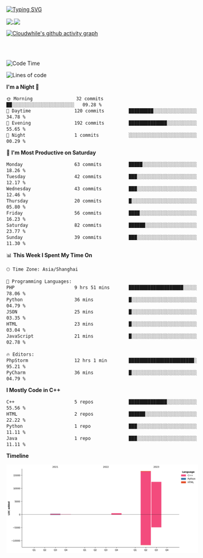 [![Typing SVG](https://readme-typing-svg.demolab.com?font=Fira+Code&weight=600&size=22&duration=4500&pause=1000&color=D50E5C&center=true&vCenter=true&width=435&lines=Welcome+to+my+profile!;Here+are+nothing.;There+will+be+something+soon%EF%BC%81%EF%BC%81%EF%BC%81)](#)

<a href="https://github.com/cloudwhile">
  <img height=200 align="center" src="https://github-readme-stats.vercel.app/api?username=cloudwhile" />
</a>
<a href="https://github.com/cloudwhile">
  <img height=200 align="center" src="https://github-readme-stats.vercel.app/api/top-langs?username=cloudwhile&layout=compact&langs_count=8&card_width=320" />
</a>
<!--[![Top Langs](https://github-readme-stats.vercel.app/api/top-langs/?username=cloudwhile&layout=compact)](#)-->

[![Cloudwhile's github activity graph](https://github-readme-activity-graph.vercel.app/graph?username=cloudwhile&theme=default)](https://github.com/cloudwhile)

<!--[![Star History Chart](https://api.star-history.com/svg?repos=cloudwhile/tpcl&type=Timeline)](https://github.com/cloudwhile/tpcl)-->

<br/><br/>

<!--START_SECTION:waka-->
![Code Time](http://img.shields.io/badge/Code%20Time-31%20hrs%2045%20mins-blue)

![Lines of code](https://img.shields.io/badge/From%20Hello%20World%20I%27ve%20Written-29.9%20thousand%20lines%20of%20code-blue)

**I'm a Night 🦉** 

```text
🌞 Morning                32 commits          ██░░░░░░░░░░░░░░░░░░░░░░░   09.28 % 
🌆 Daytime                120 commits         █████████░░░░░░░░░░░░░░░░   34.78 % 
🌃 Evening                192 commits         ██████████████░░░░░░░░░░░   55.65 % 
🌙 Night                  1 commits           ░░░░░░░░░░░░░░░░░░░░░░░░░   00.29 % 
```
📅 **I'm Most Productive on Saturday** 

```text
Monday                   63 commits          █████░░░░░░░░░░░░░░░░░░░░   18.26 % 
Tuesday                  42 commits          ███░░░░░░░░░░░░░░░░░░░░░░   12.17 % 
Wednesday                43 commits          ███░░░░░░░░░░░░░░░░░░░░░░   12.46 % 
Thursday                 20 commits          █░░░░░░░░░░░░░░░░░░░░░░░░   05.80 % 
Friday                   56 commits          ████░░░░░░░░░░░░░░░░░░░░░   16.23 % 
Saturday                 82 commits          ██████░░░░░░░░░░░░░░░░░░░   23.77 % 
Sunday                   39 commits          ███░░░░░░░░░░░░░░░░░░░░░░   11.30 % 
```


📊 **This Week I Spent My Time On** 

```text
🕑︎ Time Zone: Asia/Shanghai

💬 Programming Languages: 
PHP                      9 hrs 51 mins       ████████████████████░░░░░   78.06 % 
Python                   36 mins             █░░░░░░░░░░░░░░░░░░░░░░░░   04.79 % 
JSON                     25 mins             █░░░░░░░░░░░░░░░░░░░░░░░░   03.35 % 
HTML                     23 mins             █░░░░░░░░░░░░░░░░░░░░░░░░   03.04 % 
JavaScript               21 mins             █░░░░░░░░░░░░░░░░░░░░░░░░   02.78 % 

🔥 Editors: 
PhpStorm                 12 hrs 1 min        ████████████████████████░   95.21 % 
PyCharm                  36 mins             █░░░░░░░░░░░░░░░░░░░░░░░░   04.79 % 
```

**I Mostly Code in C++** 

```text
C++                      5 repos             ██████████████░░░░░░░░░░░   55.56 % 
HTML                     2 repos             ██████░░░░░░░░░░░░░░░░░░░   22.22 % 
Python                   1 repo              ███░░░░░░░░░░░░░░░░░░░░░░   11.11 % 
Java                     1 repo              ███░░░░░░░░░░░░░░░░░░░░░░   11.11 % 
```



**Timeline**

![Lines of Code chart](https://raw.githubusercontent.com/Cloudwhile/Cloudwhile/main/assets/bar_graph.png)


<!--END_SECTION:waka-->

